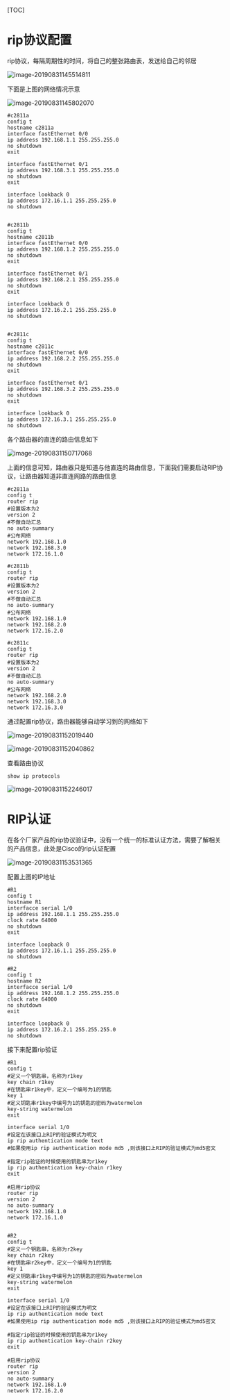 [TOC]

# rip协议配置

rip协议，每隔周期性的时间，将自己的整张路由表，发送给自己的邻居

![image-20190831145514811](/Users/chenyansong/Documents/note/images/computeNetwork/image-20190831145514811.png)

下面是上图的网络情况示意

![image-20190831145802070](/Users/chenyansong/Documents/note/images/computeNetwork/image-20190831145802070.png)

```shell
#c2811a
config t
hostname c2811a
interface fastEthernet 0/0
ip address 192.168.1.1 255.255.255.0
no shutdown
exit

interface fastEthernet 0/1
ip address 192.168.3.1 255.255.255.0
no shutdown
exit

interface lookback 0
ip address 172.16.1.1 255.255.255.0
no shutdown


#c2811b
config t
hostname c2811b
interface fastEthernet 0/0
ip address 192.168.1.2 255.255.255.0
no shutdown
exit

interface fastEthernet 0/1
ip address 192.168.2.1 255.255.255.0
no shutdown
exit

interface lookback 0
ip address 172.16.2.1 255.255.255.0
no shutdown


#c2811c
config t
hostname c2811c
interface fastEthernet 0/0
ip address 192.168.2.2 255.255.255.0
no shutdown
exit

interface fastEthernet 0/1
ip address 192.168.3.2 255.255.255.0
no shutdown
exit

interface lookback 0
ip address 172.16.3.1 255.255.255.0
no shutdown
```

各个路由器的直连的路由信息如下

![image-20190831150717068](/Users/chenyansong/Documents/note/images/computeNetwork/image-20190831150717068.png)

上面的信息可知，路由器只是知道与他直连的路由信息，下面我们需要启动RIP协议，让路由器知道非直连网路的路由信息

````shell
#c2811a
config t
router rip 
#设置版本为2
version 2
#不做自动汇总
no auto-summary
#公布网络
network 192.168.1.0
network 192.168.3.0
network 172.16.1.0

#c2811b
config t
router rip 
#设置版本为2
version 2
#不做自动汇总
no auto-summary
#公布网络
network 192.168.1.0
network 192.168.2.0
network 172.16.2.0

#c2811c
config t
router rip 
#设置版本为2
version 2
#不做自动汇总
no auto-summary
#公布网络
network 192.168.2.0
network 192.168.3.0
network 172.16.3.0
````

通过配置rip协议，路由器能够自动学习到的网络如下

![image-20190831152019440](/Users/chenyansong/Documents/note/images/computeNetwork/image-20190831152019440.png)

![image-20190831152040862](/Users/chenyansong/Documents/note/images/computeNetwork/image-20190831152040862.png)

查看路由协议

```shell
show ip protocols
```

![image-20190831152246017](/Users/chenyansong/Documents/note/images/computeNetwork/image-20190831152246017.png)



# RIP认证

在各个厂家产品的rip协议验证中，没有一个统一的标准认证方法，需要了解相关的产品信息，此处是Cisco的rip认证配置

![image-20190831153531365](/Users/chenyansong/Documents/note/images/computeNetwork/image-20190831153531365.png)

配置上图的IP地址

```shell
#R1
config t
hostname R1
interfacce serial 1/0
ip address 192.168.1.1 255.255.255.0
clock rate 64000
no shutdown
exit

interface loopback 0
ip address 172.16.1.1 255.255.255.0
no shutdown

#R2
config t
hostname R2
interfacce serial 1/0
ip address 192.168.1.2 255.255.255.0
clock rate 64000
no shutdown
exit

interface loopback 0
ip address 172.16.2.1 255.255.255.0
no shutdown
```

接下来配置rip验证

```shell
#R1
config t
#定义一个钥匙串，名称为r1key
key chain r1key
#在钥匙串r1key中，定义一个编号为1的钥匙
key 1
#定义钥匙串r1key中编号为1的钥匙的密码为watermelon
key-string watermelon
exit

interface serial 1/0
#设定在该接口上RIP的验证模式为明文
ip rip authentication mode text
#如果使用ip rip authentication mode md5 ,则该接口上RIP的验证模式为md5密文

#指定rip验证的时候使用的钥匙串为r1key
ip rip authentication key-chain r1key
exit

#启用rip协议
router rip
version 2
no auto-summary
network 192.168.1.0
network 172.16.1.0


#R2
config t
#定义一个钥匙串，名称为r2key
key chain r2key
#在钥匙串r2key中，定义一个编号为1的钥匙
key 1
#定义钥匙串r1key中编号为1的钥匙的密码为watermelon
key-string watermelon
exit

interface serial 1/0
#设定在该接口上RIP的验证模式为明文
ip rip authentication mode text
#如果使用ip rip authentication mode md5 ,则该接口上RIP的验证模式为md5密文

#指定rip验证的时候使用的钥匙串为r1key
ip rip authentication key-chain r2key
exit

#启用rip协议
router rip
version 2
no auto-summary
network 192.168.1.0
network 172.16.2.0
```

